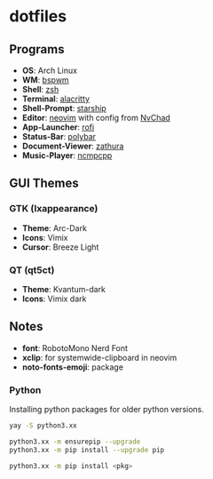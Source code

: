 # dotfiles

## Programs

- **OS**: Arch Linux
- **WM**: [bspwm](https://github.com/baskerville/bspwm/)
- **Shell**: [zsh](https://wiki.archlinux.org/index.php/Zsh)
- **Terminal**: [alacritty](https://alacritty.org/)
- **Shell-Prompt**: [starship](https://starship.rs/)
- **Editor**: [neovim](https://github.com/neovim/neovim/) with config from [NvChad](https://github.com/NvChad/NvChad)
- **App-Launcher**: [rofi](https://github.com/davatorium/rofi)
- **Status-Bar**: [polybar](https://github.com/polybar/polybar)
- **Document-Viewer**: [zathura](https://github.com/pwmt/zathura)
- **Music-Player**: [ncmpcpp](https://github.com/ncmpcpp/ncmpcpp)

## GUI Themes

### GTK (lxappearance)

- **Theme**: Arc-Dark
- **Icons**: Vimix
- **Cursor**: Breeze Light

### QT (qt5ct)

- **Theme**: Kvantum-dark
- **Icons**: Vimix dark

## Notes

- **font**: RobotoMono Nerd Font
- **xclip**: for systemwide-clipboard in neovim
- **noto-fonts-emoji**: package

### Python

Installing python packages for older python versions.

```bash
yay -S python3.xx

python3.xx -m ensurepip --upgrade
python3.xx -m pip install --upgrade pip

python3.xx -m pip install <pkg>
```
